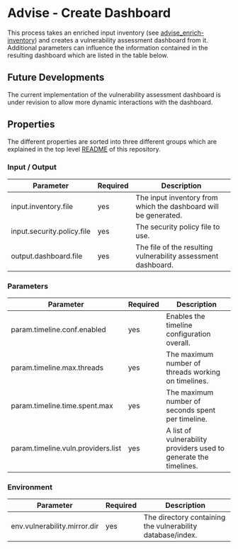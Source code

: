 # Advise - Create Dashboard

This process takes an enriched input inventory (see [advise_enrich-inventory](advise_enrich-inventory.md)) and creates 
a vulnerability assessment dashboard from it. Additional parameters can influence the information contained in the 
resulting dashboard which are listed in the table below.

## Future Developments

The current implementation of the vulnerability assessment dashboard is under revision to allow more dynamic interactions with 
the dashboard.

## Properties

The different properties are sorted into three different groups which are explained in the top level [README](../../README.md)
of this repository.

### Input / Output
| Parameter                                     | Required | Description                                                                      |
|-----------------------------------------------|----------|----------------------------------------------------------------------------------|
| input.inventory.file                          | yes      | The input inventory from which the dashboard will be generated.                  |
| input.security.policy.file                    | yes      | The security policy file to use.                                                 |
| output.dashboard.file                         | yes      | The file of the resulting vulnerability assessment dashboard.                    |

### Parameters
| Parameter                          | Required | Description                                                       |
|------------------------------------|----------|-------------------------------------------------------------------|
| param.timeline.conf.enabled        | yes      | Enables the timeline configuration overall.                       | 
| param.timeline.max.threads         | yes      | The maximum number of threads working on timelines.               |
| param.timeline.time.spent.max      | yes      | The maximum number of seconds spent per timeline.                 |
| param.timeline.vuln.providers.list | yes      | A list of vulnerability providers used to generate the timelines. |

### Environment
| Parameter                                          | Required | Description                                                                      |
|----------------------------------------------------|----------|----------------------------------------------------------------------------------|
| env.vulnerability.mirror.dir                       | yes      | The directory containing the vulnerability database/index.                       |

